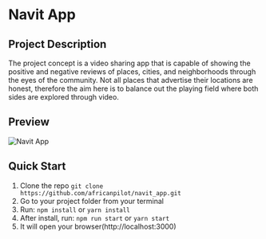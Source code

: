 # Navit App

## Project Description

The project concept is a video sharing app that is capable of showing the positive and negative reviews of places, cities, and neighborhoods through the eyes of the community. Not all places that advertise their locations are honest, therefore the aim here is to balance out the playing field where both sides are explored through video.

## Preview

![Navit App](assets/imgages/HomePage.PNG?raw=true 'Navit App HomePage')

## Quick Start

1.  Clone the repo `git clone https://github.com/africanpilot/navit_app.git`
2.  Go to your project folder from your terminal
3.  Run: `npm install` or `yarn install`
4.  After install, run: `npm run start` or `yarn start`
5.  It will open your browser(http://localhost:3000)


